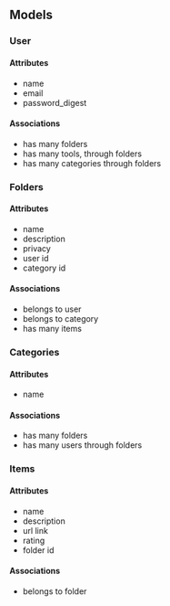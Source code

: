 ## Models
### User
#### Attributes
-	name
-	email
-	password_digest
#### Associations
-	has many folders
-	has many tools, through folders
-	has many categories through folders

### Folders
#### Attributes
-	name
-	description
-	privacy
-	user id
-	category id
#### Associations
-	belongs to user
-	belongs to category
-	has many items

### Categories
#### Attributes
-	name
#### Associations
-	has many folders
-	has many users through folders

### Items
#### Attributes
-	name
-	description
-	url link
-	rating
-	folder id
#### Associations
-	belongs to folder
